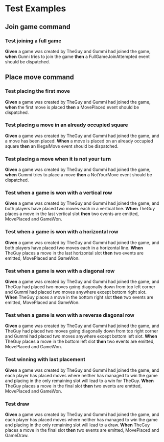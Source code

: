 # Test Examples
## Join game command
### Test joining a full game 
__Given__ a game was created by TheGuy and Gummi had joined the game, __when__ Gunni tries to join the game __then__ a FullGameJoinAttempted event should be dispatched.

## Place move command
### Test placing the first move
__Given__ a game was created by TheGuy and Gummi had joined the game, __when__ the first move is placed __then__ a MovePlaced event should be dispatched.

### Test placing a move in an already occupied square
__Given__ a game was created by TheGuy and Gummi had joined the game, and a move has been placed. __When__ a move is placed on an already occupied square __then__ an IllegalMove event should be dispatched.

### Test placing a move when it is not your turn
__Given__ a game was created by TheGuy and Gummi had joined the game, __when__ Gummi tries to place a move __then__ a NotYourMove event should be dispatched.

### Test when a game is won with a vertical row
__Given__ a game was created by TheGuy and Gummi had joined the game, and both players have placed two moves each in a vertical line. __When__ TheGuy places a move in the last vertical slot __then__ two events are emitted, MovePlaced and GameWon.

### Test when a game is won with a horizontal row
__Given__ a game was created by TheGuy and Gummi had joined the game, and both players have placed two moves each in a horizontal line. __When__ TheGuy places a move in the last horizontal slot __then__ two events are emitted, MovePlaced and GameWon.

### Test when a game is won with a diagonal row
__Given__ a game was created by TheGuy and Gummi had joined the game, and TheGuy had placed two moves going diagonally down from top left corner and Gummi had placed two moves anywhere except bottom right slot. __When__ TheGuy places a move in the bottom right slot __then__ two events are emitted, MovePlaced and GameWon.

### Test when a game is won with a reverse diagonal row
__Given__ a game was created by TheGuy and Gummi had joined the game, and TheGuy had placed two moves going diagonally down from top right corner and Gummi had placed two moves anywhere except bottom left slot. __When__ TheGuy places a move in the bottom left slot __then__ two events are emitted, MovePlaced and GameWon.

### Test winning with last placement
__Given__ a game was created by TheGuy and Gummi had joined the game, and each player has placed moves where neither has managed to win the game and placing in the only remaining slot will lead to a win for TheGuy. __When__ TheGuy places a move in the final slot __then__ two events are emttted, MovePlaced and GameWon.

### Test draw
__Given__ a game was created by TheGuy and Gummi had joined the game, and each player has placed moves where neither has managed to win the game and placing in the only remaining slot will lead to a draw. __When__ TheGuy places a move in the final slot __then__ two events are emitted, MovePlaced and GameDraw.
